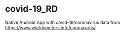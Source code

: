 # covid-19_RD
Native Android App with covid-19/coronavirus data from https://www.worldometers.info/coronavirus/
